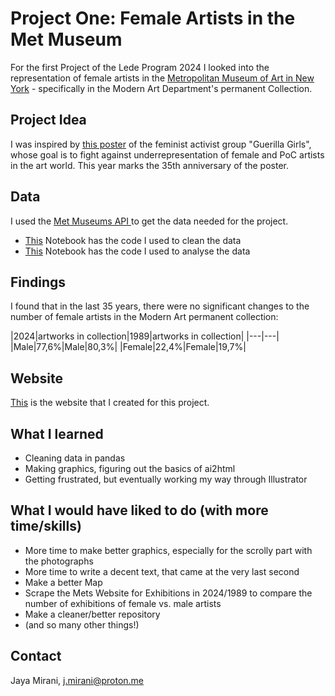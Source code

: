 # Project One: Female Artists in the Met Museum

For the first Project of the Lede Program 2024 I looked into the representation of female artists in the [Metropolitan Museum of Art in New York](https://www.metmuseum.org/art/collection) - specifically in the Modern Art Department's permanent Collection. 

## Project Idea

 I was inspired by [this poster](https://www.metmuseum.org/art/collection/search/849438) of the feminist activist group "Guerilla Girls", whose goal is to fight against underrepresentation of female and PoC artists in the art world. This year marks the 35th anniversary of the poster.

## Data

I used the [ Met Museums API ](https://metmuseum.github.io/) to get the data needed for the project. 

* [This](https://github.com/ljmirani/women-in-the-met/blob/main/Lede_P1_Data%3ACleaning.ipynb) Notebook has the code I used to clean the data
* [This](Lede_P1_Analysis.ipynb) Notebook has the code I used to analyse the data

## Findings

I found that in the last 35 years, there were no significant changes to the number of female artists in the Modern Art permanent collection:


|2024|artworks in collection|1989|artworks in collection|
|---|---|
|Male|77,6%|Male|80,3%|
|Female|22,4%|Female|19,7%|



## Website

[This](https://ljmirani.github.io/women-in-the-met/) is the website that I created for this project.

## What I learned
* Cleaning data in pandas
* Making graphics, figuring out the basics of ai2html
* Getting frustrated, but eventually working my way through Illustrator

## What I would have liked to do (with more time/skills)
* More time to make better graphics, especially for the scrolly part with the photographs
* More time to write a decent text, that came at the very last second
* Make a better Map
* Scrape the Mets Website for Exhibitions in 2024/1989 to compare the number of exhibitions of female vs. male artists
* Make a cleaner/better repository
* (and so many other things!)

## Contact

Jaya Mirani, [j.mirani@proton.me](mailto:j.mirani@proton.me)
